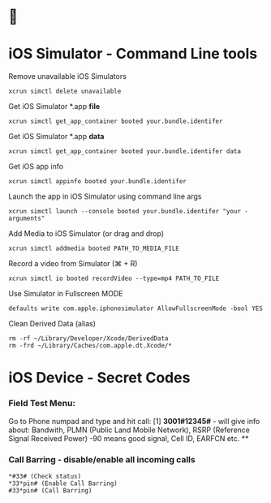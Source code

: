 #  
# iOS Simulator - Command Line tools

Remove unavailable iOS Simulators

```
xcrun simctl delete unavailable
```

Get iOS Simulator *.app **file** 

```
xcrun simctl get_app_container booted your.bundle.identifer
```
Get iOS Simulator *.app **data**
```
xcrun simctl get_app_container booted your.bundle.identifer data
```

Get iOS app info 

```
xcrun simctl appinfo booted your.bundle.identifer
```

Launch the app in iOS Simulator using command line args

```
xcrun simctl launch --console booted your.bundle.identifer "your -arguments"
```

Add Media to iOS Simulator (or drag and drop)

```
xcrun simctl addmedia booted PATH_TO_MEDIA_FILE
```

Record a video from Simulator (⌘ + R)

```
xcrun simctl io booted recordVideo --type=mp4 PATH_TO_FILE
```
Use Simulator in Fullscreen MODE

```
defaults write com.apple.iphonesimulator AllowFullscreenMode -bool YES
```

Clean Derived Data (alias)

```
rm -rf ~/Library/Developer/Xcode/DerivedData
rm -frd ~/Library/Caches/com.apple.dt.Xcode/*
```

# iOS Device - Secret Codes

### Field Test Menu: 
Go to Phone numpad and type and hit call:
[1] **3001#12345#** - will give info about: Bandwith, PLMN (Public Land Mobile Network), RSRP (Reference Signal Received Power) -90 means good signal, Cell ID, EARFCN etc.
**


### Call Barring - disable/enable all incoming calls 
```
*#33# (Check status) 
*33*pin# (Enable Call Barring)
#33*pin# (Call Barring)
```
